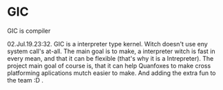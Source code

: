 # GIC
GIC is compiler

  02.Jul.19.23:32.
  GIC is a interpreter type kernel.
  Witch doesn't use eny system call's at-all.
  The main goal is to make, a interpreter witch is fast in every mean,
  and that it can be flexible (that's why it is a Intrepreter).
  The project main goal of course is, that it can help Quanfoxes to make 
  cross platforming aplications mutch easier to make.
  And adding the extra fun to the team :D   .

